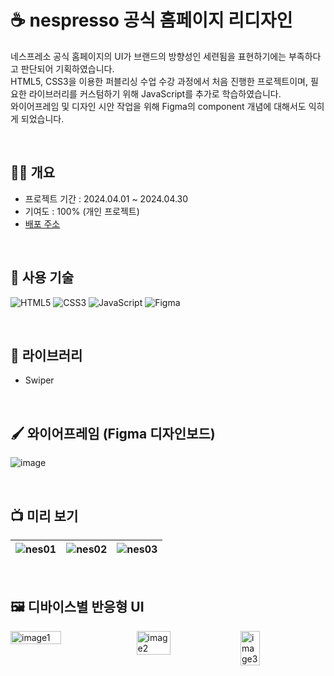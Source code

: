 # ☕️ nespresso 공식 홈페이지 리디자인

네스프레소 공식 홈페이지의 UI가 브랜드의 방향성인 세련됨을 표현하기에는 부족하다고 판단되어 기획하였습니다. <br>
HTML5, CSS3을 이용한 퍼블리싱 수업 수강 과정에서 처음 진행한 프로젝트이며, 필요한 라이브러리를 커스텀하기 위해 JavaScript를 추가로 학습하였습니다. <br>
와이어프레임 및 디자인 시안 작업을 위해 Figma의 component 개념에 대해서도 익히게 되었습니다.

<br>

## ✋🏻 개요

- 프로젝트 기간 : 2024.04.01 ~ 2024.04.30
- 기여도 : 100% (개인 프로젝트)
- [배포 주소](https://yu-hazel.github.io/portfolio/nespresso/html/nespresso.html)

<br>

## 🥞 사용 기술

![HTML5](https://img.shields.io/badge/html5-%23E34F26.svg?style=for-the-badge&logo=html5&logoColor=white)
![CSS3](https://img.shields.io/badge/css3-%231572B6.svg?style=for-the-badge&logo=css3&logoColor=white)
![JavaScript](https://img.shields.io/badge/javascript-%23323330.svg?style=for-the-badge&logo=javascript&logoColor=%23F7DF1E)
![Figma](https://img.shields.io/badge/figma-%23F24E1E.svg?style=for-the-badge&logo=figma&logoColor=white)

<br>

## 🪼 라이브러리

- Swiper

<br>

## 🖌️ 와이어프레임 (Figma 디자인보드)

![image](https://github.com/user-attachments/assets/4718317d-4979-4f27-93e0-38b3bc845787)

<br>

## 📺 미리 보기

![nes01](https://github.com/user-attachments/assets/cade212e-44ad-4c25-b08b-de6eb2ac3f48) | ![nes02](https://github.com/user-attachments/assets/89af1eee-8e63-4340-8b92-6a4f9c141a28) | ![nes03](https://github.com/user-attachments/assets/86bcb62b-1f89-4612-958f-236ab03d7718) 
--- | --- | --- |

<br>

## 🖼️ 디바이스별 반응형 UI

<p style="display: flex; align-items: flex-start;">
  <img src="https://github.com/user-attachments/assets/ce7a3401-312c-4a5c-bc8f-6841d8249194" alt="image1" width="40%" align="top">
  <img src="https://github.com/user-attachments/assets/26b0d14c-6111-4108-9a9a-50ed6729b2ef" alt="image2" width="33%" align="top">
  <img src="https://github.com/user-attachments/assets/6757a655-d0eb-47aa-bf48-91b3a711486e" alt="image3" width="25%" align="top">
</p>






